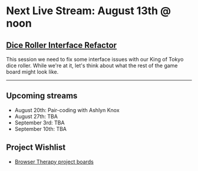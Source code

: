 # Next Live Stream: August 13th @ noon
## [Dice Roller Interface Refactor](/blog/browser-therapy-e04)
This session we need to fix some interface issues with our King of Tokyo dice roller. While we're at it, let's think about what the rest of the game board might look like.

---

## Upcoming streams
- August 20th: Pair-coding with Ashlyn Knox
- August 27th: TBA
- September 3rd: TBA
- September 10th: TBA 

## Project Wishlist
- [Browser Therapy project boards](https://github.com/orgs/browsertherapy/projects)
